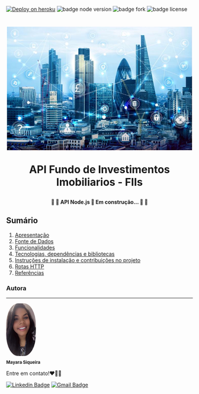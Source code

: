 [![Deploy on heroku](https://img.shields.io/badge/deploy-heroku.com-blueviolet)](https://projeto-fundos-imobiliarios.herokuapp.com/) 
![badge node version](https://img.shields.io/badge/node-v12.18.3-brightgreen)
![badge fork](https://img.shields.io/github/forks/maaysiq/projeto-final?style=social)
![badge license](https://img.shields.io/github/license/maaysiq/projeto-final?style=social)


<h1 align="center">
  <img src="imagens/fundosimob.png" alt="predios interligados " width="500">
<p align="center">API Fundo de Investimentos Imobiliarios - FIIs<p>
</h1>

<h4 align="center"> 
👷 🚧  API Node.js 🚀 Em construção... 🚧 👷  
</h4>


## **Sumário**

1. [Apresentação](#Apresentação)
2. [Fonte de Dados](#Fonte-de-dados)
4. [Funcionalidades](#Funcionalidades)
5. [Tecnologias, dependências e bibliotecas](#Tecnologias,-dependencias-e-bibliotecas)
6. [Instruções de instalação e contribuições no projeto](#Instrucoes-de-instalação-e-contribuições-no-projeto)
7. [Rotas HTTP](#Rotas-HTTP)
8. [Referências](#Referências)
 






































































### Autora
---

<a href="https://blog.rocketseat.com.br/author/thiago/">
 <img style="border-radius:40%;" src="imagens/ftomayara2.png" width="80px;" alt=""/>
 <br />
 <sub><b>Mayara Siqueira</b></sub></a>


 Entre em contato!❤️👋🏽


[![Linkedin Badge](https://img.shields.io/badge/-Mayara-blue?style=flat-square&logo=Linkedin&logoColor=white&link=https://www.linkedin.com/in/may-siqueira/)](https://www.linkedin.com/in/may-siqueira/) 
[![Gmail Badge](https://img.shields.io/badge/-maay.siqueiraa@gmail.com-c14438?style=flat-square&logo=Gmail&logoColor=white&link=mailto:maay.siqueiraa@gmail.com)](mailto:maay.siqueiraa@gmail.com)
